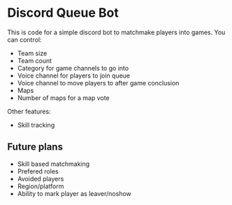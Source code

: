 # Discord Queue Bot
This is code for a simple discord bot to matchmake players into games. You can control:
* Team size
* Team count
* Category for game channels to go into
* Voice channel for players to join queue
* Voice channel to move players to after game conclusion
* Maps
* Number of maps for a map vote

Other features:
* Skill tracking

## Future plans
* Skill based matchmaking
* Prefered roles
* Avoided players
* Region/platform
* Ability to mark player as leaver/noshow

